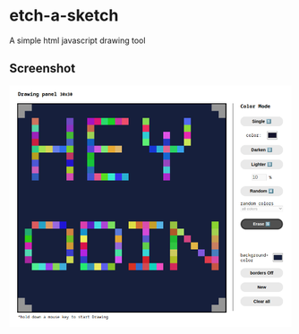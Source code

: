 # etch-a-sketch

A simple html javascript drawing tool

## Screenshot

![Screenshot](./Screenshot_1.png)
